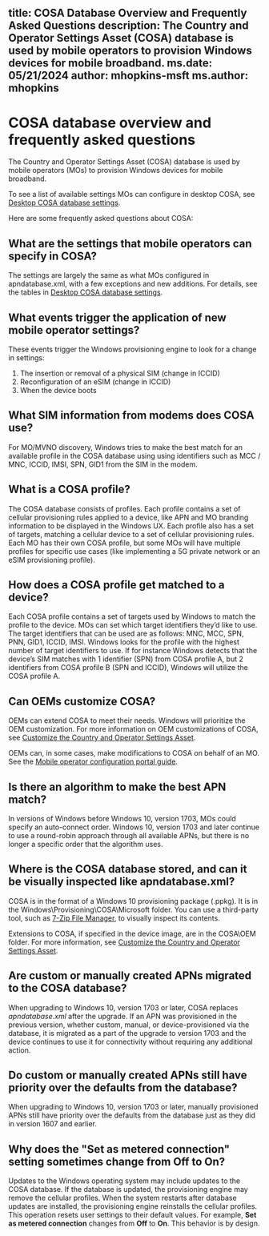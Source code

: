 title: COSA Database Overview and Frequently Asked Questions
description: The Country and Operator Settings Asset (COSA) database is used by mobile operators to provision Windows devices for mobile broadband.
ms.date: 05/21/2024
author: mhopkins-msft
ms.author: mhopkins
-------------------

# COSA database overview and frequently asked questions

The Country and Operator Settings Asset (COSA) database is used by mobile operators (MOs) to provision Windows devices for mobile broadband.

To see a list of available settings MOs can configure in desktop COSA, see [Desktop COSA database settings](desktop-cosa-database-settings.md).

Here are some frequently asked questions about COSA:

## What are the settings that mobile operators can specify in COSA?

The settings are largely the same as what MOs configured in apndatabase.xml, with a few exceptions and new additions. For details, see the tables in [Desktop COSA database settings](desktop-cosa-database-settings.md).

## What events trigger the application of new mobile operator settings?

These events trigger the Windows provisioning engine to look for a change in settings:

1. The insertion or removal of a physical SIM (change in ICCID)
2. Reconfiguration of an eSIM (change in ICCID)
3. When the device boots

## What SIM information from modems does COSA use?

For MO/MVNO discovery, Windows tries to make the best match for an available profile in the COSA database using using identifiers such as MCC / MNC, ICCID, IMSI, SPN, GID1 from the SIM in the modem.

## What is a COSA profile?

The COSA database consists of profiles. Each profile contains a set of cellular provisioning rules applied to a device, like APN and MO branding information to be displayed in the Windows UX. Each profile also has a set of targets, matching a cellular device to a set of cellular provisioning rules. Each MO has their own COSA profile, but some MOs will have multiple profiles for specific use cases (like implementing a 5G private network or an eSIM provisioning profile).

## How does a COSA profile get matched to a device?

Each COSA profile contains a set of targets used by Windows to match the profile to the device. MOs can set which target identifiers they’d like to use. The target identifiers that can be used are as follows: MNC, MCC, SPN, PNN, GID1, ICCID, IMSI. Windows looks for the profile with the highest number of target identifiers to use. If for instance Windows detects that the device’s SIM matches with 1 identifier (SPN) from COSA profile A, but 2 identifiers from COSA profile B (SPN and ICCID), Windows will utilize the COSA profile A.

## Can OEMs customize COSA?

OEMs can extend COSA to meet their needs. Windows will prioritize the OEM customization. For more information on OEM customizations of COSA, see [Customize the Country and Operator Settings Asset](/windows-hardware/customize/desktop/customize-cosa).

OEMs can, in some cases, make modifications to COSA on behalf of an MO. See the [Mobile operator configuration portal guide](mobile-operator-configuration-portal-guide.md).

## Is there an algorithm to make the best APN match?

In versions of Windows before Windows 10, version 1703, MOs could specify an auto-connect order. Windows 10, version 1703 and later continue to use a round-robin approach through all available APNs, but there is no longer a specific order that the algorithm uses.

## Where is the COSA database stored, and can it be visually inspected like apndatabase.xml?

COSA is in the format of a Windows 10 provisioning package (.ppkg). It is in the Windows\Provisioning\COSA\Microsoft folder. You can use a third-party tool, such as [7-Zip File Manager](https://www.7-zip.org/), to visually inspect its contents.

Extensions to COSA, if specified in the device image, are in the COSA\OEM folder. For more information, see [Customize the Country and Operator Settings Asset](/windows-hardware/customize/desktop/customize-cosa).

## Are custom or manually created APNs migrated to the COSA database?

When upgrading to Windows 10, version 1703 or later, COSA replaces *apndatabase.xml* after the upgrade. If an APN was provisioned in the previous version, whether custom, manual, or device-provisioned via the database, it is migrated as a part of the upgrade to version 1703 and the device continues to use it for connectivity without requiring any additional action.

## Do custom or manually created APNs still have priority over the defaults from the database?

When upgrading to Windows 10, version 1703 or later, manually provisioned APNs still have priority over the defaults from the database just as they did in version 1607 and earlier.

## Why does the "Set as metered connection" setting sometimes change from Off to On?

Updates to the Windows operating system may include updates to the COSA database. If the database is updated, the provisioning engine may remove the cellular profiles. When the system restarts after database updates are installed, the provisioning engine reinstalls the cellular profiles. This operation resets user settings to their default values. For example, **Set as metered connection** changes from **Off** to **On**. This behavior is by design.
